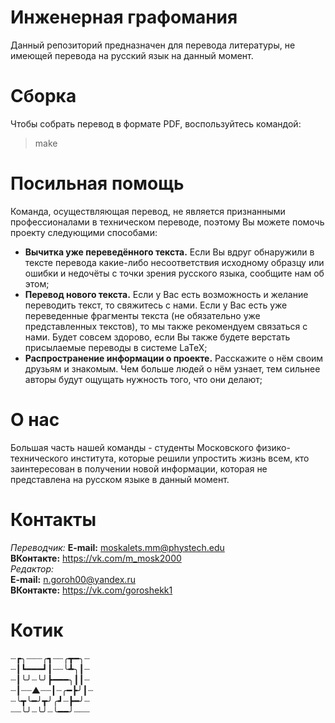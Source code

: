 # Инженерная графомания
Данный репозиторий предназначен для перевода литературы, не имеющей перевода на русский язык на данный момент.
# Сборка
Чтобы собрать перевод в формате PDF, воспользуйтесь командой:
>make
# Посильная помощь
Команда, осуществляющая перевод, не является признанными профессионалами в техническом переводе, поэтому Вы можете помочь проекту следующими способами:
* **Вычитка уже переведённого текста.** Если Вы вдруг обнаружили в тексте перевода какие-либо несоответствия исходному образцу или ошибки и недочёты с точки зрения русского языка, сообщите нам об этом;
* **Перевод нового текста.** Если у Вас есть возможность и желание переводить текст, то свяжитесь с нами. Если у Вас есть уже переведенные фрагменты текста (не обязательно уже представленных текстов), то мы также рекомендуем связаться с нами. Будет совсем здорово, если Вы также будете верстать присылаемые переводы в системе LaTeX;
* **Распространение информации о проекте.** Расскажите о нём своим друзьям и знакомым. Чем больше людей о нём узнает, тем сильнее авторы будут ощущать нужность того, что они делают;
# О нас
Большая часть нашей команды - студенты Московского физико-технического института, которые решили упростить жизнь всем, кто заинтересован в получении новой информации, которая не представлена на русском языке в данный момент.
# Контакты
*Переводчик:*
**E-mail:** moskalets.mm@phystech.edu  
**ВКонтакте:** https://vk.com/m_mosk2000  
*Редактор:*  
**E-mail:** n.goroh00@yandex.ru  
**ВКонтакте:** https://vk.com/goroshekk1  
# Котик
┈┏╮┈┈┈╭┓┈┈╭┳━╮┈  
┈┃┗━━━┛┃┈┈╰┻╮┃┈  
┈┃╰╯┈╰╯┣━━━╮┃┃┈  
┈┃┈┈▲┈┈┃┈╭━┣╯┃┈  
┈╰┳╰━╯┳╯╭┛┈┣━╯┈  
┈┈╰╯┈╰╯┈╰━━╯┈┈┈  
